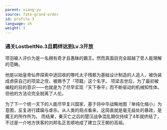 ```yaml
---
parent: xiang-yu
source: fate-grand-order
id: profile-3
language: zh
weight: 3
---
```


### 通关LostbeltNo.3且羁绊达到Lv.3开放

项羽被人评价为是一名拥有奇才且愚昧的霸王。然而真面目完全超越了旁人能理解的范畴。

他是以始皇帝仙界探索中途回收的哪吒太子残骸为基础设计制造的人造人，被伪装成虏获自己的项梁之侄，被赐予了『项籍』这个名字。
项梁去世后，为了最初被编程的目的意识——也就是为了尽早实现『天下泰平』而不断驱动的机械知性体。但他的方法论完全脱离了人伦。

为了下一个统一天下的人能尽早复兴国家，基于将中华战略地图『单纯化缩小』为意图，反复进行蹂躏与虐杀。从人类的观点看来，这简直就是毫无益处的暴政，是魔王的所作所为。
而结果，秦灭亡之后的楚汉战争混乱期仅持续了4年就终结了，不过是一介地方侠客的刘邦名正言顺地成了建立汉王朝的高祖。
